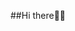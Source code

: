 ##Hi there👋👋
<!--


### Tech Interests:

- Web Development


### Tech Skills:

#### Programming Languages:

- JavaScript

#### Frameworks & Libraries:
- React.js

#### Tools & Technologies:
- Git
### Tech Hobbies:

- Contributing to open-source projects
- Building personal projects
- Experimenting with new technologies

### Tech Fun Fact:

- Did you know that the first computer virus, called the "Creeper" virus, was created in 1971?
-->
